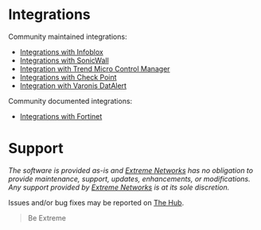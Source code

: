 # Integrations
Community maintained integrations:

* [Integrations with Infoblox](Infoblox/README.md)
* [Integrations with SonicWall](SonicWall/README.md)
* [Integration with Trend Micro Control Manager](https://community.extremenetworks.com/extreme/topics/integration-of-trend-micro-control-manager-solution-with-extreme-networks-through-the-distributed-ips-connect-module)
* [Integrations with Check Point](CheckPoint/README.md)
* [Integration with Varonis DatAlert](VaronisDatAlert/README.md)

Community documented integrations:

* [Integrations with Fortinet](FortiGate/README.md)

# Support
_The software is provided as-is and [Extreme Networks](http://www.extremenetworks.com/) has no obligation to provide maintenance, support, updates, enhancements, or modifications. Any support provided by [Extreme Networks](http://www.extremenetworks.com/) is at its sole discretion._

Issues and/or bug fixes may be reported on [The Hub](https://community.extremenetworks.com/extreme).

>Be Extreme